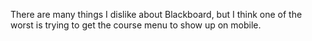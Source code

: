 There are many things I dislike about Blackboard, but I think one of the worst is trying to get the course menu to show up on mobile.
